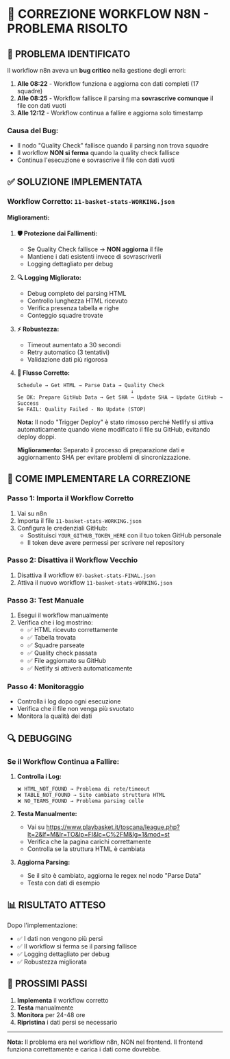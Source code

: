 # 🔧 CORREZIONE WORKFLOW N8N - PROBLEMA RISOLTO

## 🚨 **PROBLEMA IDENTIFICATO**

Il workflow n8n aveva un **bug critico** nella gestione degli errori:

1. **Alle 08:22** - Workflow funziona e aggiorna con dati completi (17 squadre)
2. **Alle 08:25** - Workflow fallisce il parsing ma **sovrascrive comunque** il file con dati vuoti
3. **Alle 12:12** - Workflow continua a fallire e aggiorna solo timestamp

### **Causa del Bug:**
- Il nodo "Quality Check" fallisce quando il parsing non trova squadre
- Il workflow **NON si ferma** quando la quality check fallisce
- Continua l'esecuzione e sovrascrive il file con dati vuoti

## ✅ **SOLUZIONE IMPLEMENTATA**

### **Workflow Corretto: `11-basket-stats-WORKING.json`**

#### **Miglioramenti:**

1. **🛡️ Protezione dai Fallimenti:**
   - Se Quality Check fallisce → **NON aggiorna** il file
   - Mantiene i dati esistenti invece di sovrascriverli
   - Logging dettagliato per debug

2. **🔍 Logging Migliorato:**
   - Debug completo del parsing HTML
   - Controllo lunghezza HTML ricevuto
   - Verifica presenza tabella e righe
   - Conteggio squadre trovate

3. **⚡ Robustezza:**
   - Timeout aumentato a 30 secondi
   - Retry automatico (3 tentativi)
   - Validazione dati più rigorosa

4. **🎯 Flusso Corretto:**
   ```
   Schedule → Get HTML → Parse Data → Quality Check
                                        ↓
   Se OK: Prepare GitHub Data → Get SHA → Update SHA → Update GitHub → Success
   Se FAIL: Quality Failed - No Update (STOP)
   ```
   
   **Nota:** Il nodo "Trigger Deploy" è stato rimosso perché Netlify si attiva automaticamente quando viene modificato il file su GitHub, evitando deploy doppi.
   
   **Miglioramento:** Separato il processo di preparazione dati e aggiornamento SHA per evitare problemi di sincronizzazione.

## 🚀 **COME IMPLEMENTARE LA CORREZIONE**

### **Passo 1: Importa il Workflow Corretto**
1. Vai su n8n
2. Importa il file `11-basket-stats-WORKING.json`
3. Configura le credenziali GitHub:
   - Sostituisci `YOUR_GITHUB_TOKEN_HERE` con il tuo token GitHub personale
   - Il token deve avere permessi per scrivere nel repository

### **Passo 2: Disattiva il Workflow Vecchio**
1. Disattiva il workflow `07-basket-stats-FINAL.json`
2. Attiva il nuovo workflow `11-basket-stats-WORKING.json`

### **Passo 3: Test Manuale**
1. Esegui il workflow manualmente
2. Verifica che i log mostrino:
   - ✅ HTML ricevuto correttamente
   - ✅ Tabella trovata
   - ✅ Squadre parseate
   - ✅ Quality check passata
   - ✅ File aggiornato su GitHub
   - ✅ Netlify si attiverà automaticamente

### **Passo 4: Monitoraggio**
- Controlla i log dopo ogni esecuzione
- Verifica che il file non venga più svuotato
- Monitora la qualità dei dati

## 🔍 **DEBUGGING**

### **Se il Workflow Continua a Fallire:**

1. **Controlla i Log:**
   ```
   ❌ HTML_NOT_FOUND → Problema di rete/timeout
   ❌ TABLE_NOT_FOUND → Sito cambiato struttura HTML
   ❌ NO_TEAMS_FOUND → Problema parsing celle
   ```

2. **Testa Manualmente:**
   - Vai su https://www.playbasket.it/toscana/league.php?lt=2&lf=M&lr=TO&lp=FI&lc=C%2FM&lg=1&mod=st
   - Verifica che la pagina carichi correttamente
   - Controlla se la struttura HTML è cambiata

3. **Aggiorna Parsing:**
   - Se il sito è cambiato, aggiorna le regex nel nodo "Parse Data"
   - Testa con dati di esempio

## 📊 **RISULTATO ATTESO**

Dopo l'implementazione:
- ✅ I dati non vengono più persi
- ✅ Il workflow si ferma se il parsing fallisce
- ✅ Logging dettagliato per debug
- ✅ Robustezza migliorata

## 🎯 **PROSSIMI PASSI**

1. **Implementa** il workflow corretto
2. **Testa** manualmente
3. **Monitora** per 24-48 ore
4. **Ripristina** i dati persi se necessario

---

**Nota:** Il problema era nel workflow n8n, NON nel frontend. Il frontend funziona correttamente e carica i dati come dovrebbe.
